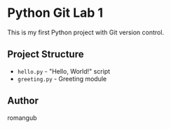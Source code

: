 # Python Git Lab 1

This is my first Python project with Git version control.

## Project Structure
- `hello.py` - "Hello, World!" script
- `greeting.py` - Greeting module

## Author
romangub